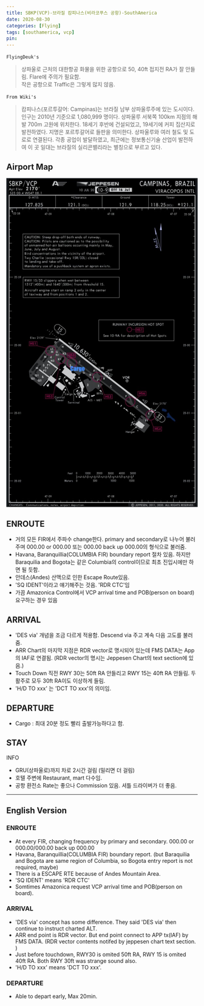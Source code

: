 ```yaml
---
title: SBKP(VCP)-브라질 캄피나스(비라코푸스 공항)-SouthAmerica
date: 2020-08-30
categories: [Flying]
tags: [southamerica, vcp]
pin:
---
```

`FlyingDeuk's`
>상파울로 근처의 대한항공 화물을 위한 공항으로 50, 40ft 접지전 RA가 잘 안들림. Flare에 주의가 필요함. <br>
작은 공항으로 Traffic은 그렇게 많지 않음.

`From Wiki's`
>캄피나스(포르투갈어: Campinas)는 브라질 남부 상파울루주에 있는 도시이다. 인구는 2010년 기준으로 1,080,999 명이다.
상파울루 서북쪽 100km 지점의 해발 700m 고원에 위치한다. 18세기 후반에 건설되었고, 19세기에 커피 집산지로 발전하였다. 지명은 포르투갈어로 들판을 의미한다. 상파울루와 여러 철도 및 도로로 연결된다. 각종 공업이 발달하였고, 최근에는 정보통신기술 산업이 발전하여 이 곳 일대는 브라질의 실리콘밸리라는 별칭으로 부르고 있다.

## Airport Map
![vcp](/img/flying/airport/vcp_ap.jpg)

## ENROUTE
- 거의 모든 FIR에서 주파수 change한다. primary and secondary로 나누어 불러주며 000.00 or 000.00 또는 000.00 back up 000.00의 형식으로 불러줌.
- Havana, Baranquillia(COLUMBIA FIR) boundary report 절차 있음. 하지만 Baraquilia and Bogota는 같은 Columbia의 control이므로 최초 진입시에만 하면 될 듯함.
- 안데스(Andes) 산맥으로 인한 Escape Route있음.
- 'SQ IDENT'이라고 얘기해주는 것음. 'RDR CTC'임
- 가끔 Amazonica Control에서 VCP arrival time and POB(person on board) 요구하는 경우 있음

## ARRIVAL
- 'DES via' 개념을 조금 다르게 적용함. Descend via 주고 계속 다음 고도를 불러줌.
- ARR Chart의 마지막 지점은 RDR vector로 명시되어 있는데 FMS DATA는 App의 IAF로 연결됨. (RDR vector의 명시는 Jeppesen Chart의 text section에 있음.)   
- Touch Down 직전 RWY 30는 50ft RA 안들리고 RWY 15는 40ft RA 안들림. 두 활주로 모두 30ft RA이도 이상하게 들림.
- 'H/D TO xxx' 는 'DCT TO xxx'의 의미임.


## DEPARTURE
- Cargo : 최대 20분 정도 빨리 출발가능하다고 함.

## STAY
INFO
- GRU(상파울로)까지 차로 2시간 걸림 (밀리면 더 걸림)
- 호텔 주변에 Restaurant, mart 다수임.
- 공항 환전소 Rate는 좋으나 Commission 있음. 셔틀 드라이버가 더 좋음.

-------
## English Version

### ENROUTE
- At every FIR, changing frequency by primary and secondary. 000.00 or 000.00/000.00 back up 000.00
- Havana, Baranquillia(COLUMBIA FIR) boundary report. (but Baraquilia and Bogota are same region of Columbia, so Bogota entry report is not required, maybe)
- There is a ESCAPE RTE because of Andes Mountain Area.
- 'SQ IDENT' means 'RDR CTC'
- Somtimes Amazonica request VCP arrival time and POB(person on board).

### ARRIVAL
- 'DES via' concept has some difference. They said 'DES via' then continue to instruct charted ALT.
- ARR end point is RDR vector. But end point connect to APP tx(IAF) by FMS DATA.  (RDR vector contents notifed by jeppesen chart text section. )
- Just before touchdown, RWY30 is omited 50ft RA, RWY 15 is omited 40ft RA. Both RWY 30ft was strange sound also.
- 'H/D TO xxx' means 'DCT TO xxx'.

### DEPARTURE
- Able to depart early, Max 20min.
